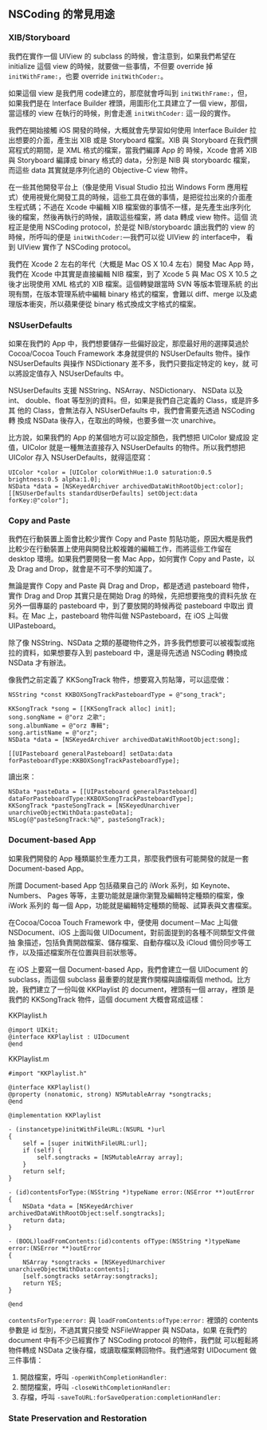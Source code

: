NSCoding 的常見用途
-------------------

### XIB/Storyboard

我們在實作一個 UIView 的 subclass 的時候，會注意到，如果我們希望在
initialize 這個 view 的時候，就要做一些事情，不但要 override 掉
`initWithFrame:`，也要 override `initWithCoder:`。

如果這個 view 是我們用 code建立的，那麼就會呼叫到 `initWithFrame:`，但，
如果我們是在 Interface Builder 裡頭，用圖形化工具建立了一個 view，那個，
當這樣的 view 在執行的時候，則會走進 `initWithCoder:` 這一段的實作。

我們在開始接觸 iOS 開發的時候，大概就會先學習如何使用 Interface
Builder 拉出想要的介面，產生出 XIB 或是 Storyboard 檔案。XIB 與
Storyboard 在我們撰寫程式的期間，是 XML 格式的檔案，當我們編譯 App 的
時候，Xcode 會將 XIB 與 Storyboard 編譯成 binary 格式的 data，分別是
NIB 與 storyboardc 檔案，而這些 data 其實就是序列化過的 Objective-C
view 物件。

在一些其他開發平台上（像是使用 Visual Studio 拉出 Windows Form 應用程
式）使用視覺化開發工具的時候，這些工具在做的事情，是把從拉出來的介面產
生程式碼；不過在 Xcode 中編輯 XIB 檔案做的事情不一樣，是先產生出序列化
後的檔案，然後再執行的時候，讀取這些檔案，將 data 轉成 view 物件。這個
流程正是使用 NSCoding protocol，於是從 NIB/storyboardc 讀出我們的 view
的時候，所呼叫的便是 `initWithCoder:`—我們可以從 UIView 的 interface中，
看到 UIView 實作了 NSCoding protocol。

我們在 Xcode 2 左右的年代（大概是 Mac OS X 10.4 左右）開發 Mac App 時，
我們在 Xcode 中其實是直接編輯 NIB 檔案，到了 Xcode 5 與 Mac OS X 10.5
之後才出現使用 XML 格式的 XIB 檔案。這個轉變跟當時 SVN 等版本管理系統
的出現有關，在版本管理系統中編輯 binary 格式的檔案，會難以 diff、merge
以及處理版本衝突，所以蘋果便從 binary 格式換成文字格式的檔案。

### NSUserDefaults

如果在我們的 App 中，我們想要儲存一些偏好設定，那麼最好用的選擇莫過於
Cocoa/Cocoa Touch Framework 本身就提供的 NSUserDefaults 物件。操作
NSUserDefaults 與操作 NSDictionary 差不多，我們只要指定特定的 key，就
可以將設定值存入 NSUserDefaults 中。

NSUserDefaults 支援 NSString、NSArray、NSDictionary、 NSData 以及 int、
double、float 等型別的資料。但，如果是我們自己定義的 Class，或是許多其
他的 Class，會無法存入 NSUserDefaults 中，我們會需要先透過 NSCoding 轉
換成 NSData 後存入，在取出的時候，也要多做一次 unarchive。

比方說，如果我們的 App 的某個地方可以設定顏色，我們想把 UIColor 變成設
定值，UIColor 就是一種無法直接存入 NSUserDefaults 的物件。所以我們想把
UIColor 存入 NSUserDefaults，就得這麼寫：

``` objc
UIColor *color = [UIColor colorWithHue:1.0 saturation:0.5 brightness:0.5 alpha:1.0];
NSData *data = [NSKeyedArchiver archivedDataWithRootObject:color];
[[NSUserDefaults standardUserDefaults] setObject:data forKey:@"color"];
```

### Copy and Paste

我們在行動裝置上面會比較少實作 Copy and Paste 剪貼功能，原因大概是我們
比較少在行動裝置上使用與開發比較複雜的編輯工作，而將這些工作留在
desktop 環境。如果我們要開發一套 Mac App，如何實作 Copy and Paste，以
及 Drag and Drop，就會是不可不學的知識了。

無論是實作 Copy and Paste 與 Drag and Drop，都是透過 pasteboard 物件，
實作 Drag and Drop 其實只是在開始 Drag 的時候，先把想要拖曳的資料先放
在另外一個專屬的 pasteboard 中，到了要放開的時候再從 pasteboard 中取出
資料。在 Mac 上，pasteboard 物件叫做 NSPasteboard，在 iOS 上叫做
UIPasteboard。

除了像 NSString、NSData 之類的基礎物件之外，許多我們想要可以被複製或拖
拉的資料，如果想要存入到 pasteboard 中，還是得先透過 NSCoding 轉換成
NSData 才有辦法。

像我們之前定義了 KKSongTrack 物件，想要寫入剪貼簿，可以這麼做：

``` objc
NSString *const KKBOXSongTrackPasteboardType = @"song_track";

KKSongTrack *song = [[KKSongTrack alloc] init];
song.songName = @"orz 之歌";
song.albumName = @"orz 專輯";
song.artistName = @"orz";
NSData *data = [NSKeyedArchiver archivedDataWithRootObject:song];

[[UIPasteboard generalPasteboard] setData:data
forPasteboardType:KKBOXSongTrackPasteboardType];
```

讀出來：

``` objc
NSData *pasteData = [[UIPasteboard generalPasteboard] dataForPasteboardType:KKBOXSongTrackPasteboardType];
KKSongTrack *pasteSongTrack = [NSKeyedUnarchiver unarchiveObjectWithData:pasteData];
NSLog(@"pasteSongTrack:%@", pasteSongTrack);
```

### Document-based App

如果我們開發的 App 種類屬於生產力工具，那麼我們很有可能開發的就是一套
Document-based App。

所謂 Document-based App 包括蘋果自己的 iWork 系列，如 Keynote、Numbers、
Pages 等等，主要功能就是讓你瀏覽及編輯特定種類的檔案，像 iWork 系列的
每一個 App，功能就是編輯特定種類的簡報、試算表與文書檔案。

在Cocoa/Cocoa Touch Framework 中，便使用 document－Mac 上叫做
NSDocument、iOS 上面叫做 UIDocument，對前面提到的各種不同類型文件做抽
象描述，包括負責開啟檔案、儲存檔案、自動存檔以及 iCloud 備份同步等工
作，以及描述檔案所在位置與目前狀態等。

在 iOS 上要寫一個 Document-based App，我們會建立一個 UIDocument 的
subclass，而這個 subclass 最重要的就是實作開檔與讀檔兩個 method。比方
說，我們建立了一份叫做 KKPlaylist 的 document，裡頭有一個 array，裡頭
是我們的 KKSongTrack 物件，這個 document 大概會寫成這樣：

KKPlaylist.h

``` objc
@import UIKit;
@interface KKPlaylist : UIDocument
@end
```

KKPlaylist.m

```
#import "KKPlaylist.h"

@interface KKPlaylist()
@property (nonatomic, strong) NSMutableArray *songtracks;
@end

@implementation KKPlaylist

- (instancetype)initWithFileURL:(NSURL *)url
{
	self = [super initWithFileURL:url];
	if (self) {
		self.songtracks = [NSMutableArray array];
	}
	return self;
}

- (id)contentsForType:(NSString *)typeName error:(NSError **)outError
{
	NSData *data = [NSKeyedArchiver archivedDataWithRootObject:self.songtracks];
	return data;
}

- (BOOL)loadFromContents:(id)contents ofType:(NSString *)typeName error:(NSError **)outError
{
	NSArray *songtracks = [NSKeyedUnarchiver unarchiveObjectWithData:contents];
	[self.songtracks setArray:songtracks];
	return YES;
}

@end
```
`contentsForType:error:` 與 `loadFromContents:ofType:error:` 裡頭的
contents 參數是 id 型別，不過其實只接受 NSFileWrapper 與 NSData，如果
在我們的 document 中有不少已經實作了 NSCoding protocol 的物件，我們就
可以輕鬆將物件轉成 NSData 之後存檔，或讀取檔案轉回物件。我們通常對
UIDocument 做三件事情：

1. 開啟檔案，呼叫 `-openWithCompletionHandler:`
2. 關閉檔案，呼叫 `-closeWithCompletionHandler:`
3. 存檔，呼叫 `-saveToURL:forSaveOperation:completionHandler:`

### State Preservation and Restoration
